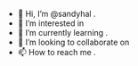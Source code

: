 - 👋 Hi, I’m @sandyhal .
- 👀 I’m interested in 
- 🌱 I’m currently learning .
- 💞️ I’m looking to collaborate on 
- 📫 How to reach me .

<!---
sandyhal/sandyhal is a ✨ special ✨ repository because its `README.md` (this file) appears on your GitHub profile.
You can click the Preview link to take a look at your changes.
--->
